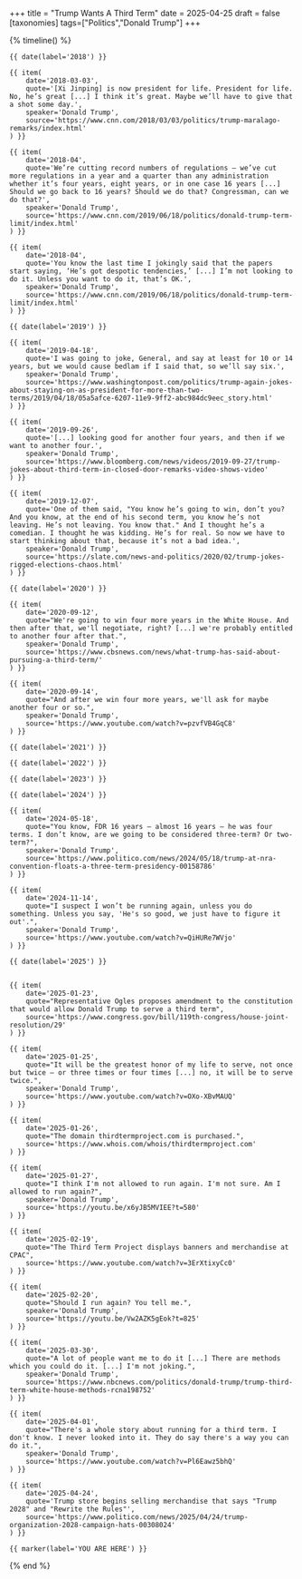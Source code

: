 +++
title = "Trump Wants A Third Term"
date = 2025-04-25
draft = false
[taxonomies]
tags=["Politics","Donald Trump"]
+++

{% timeline() %}
    
    {{ date(label='2018') }}

    {{ item(
        date='2018-03-03',
        quote='[Xi Jinping] is now president for life. President for life. No, he’s great [...] I think it’s great. Maybe we’ll have to give that a shot some day.', 
        speaker='Donald Trump',
        source='https://www.cnn.com/2018/03/03/politics/trump-maralago-remarks/index.html'
    ) }}

    {{ item(
        date='2018-04',
        quote='We’re cutting record numbers of regulations – we’ve cut more regulations in a year and a quarter than any administration whether it’s four years, eight years, or in one case 16 years [...] Should we go back to 16 years? Should we do that? Congressman, can we do that?', 
        speaker='Donald Trump',
        source='https://www.cnn.com/2019/06/18/politics/donald-trump-term-limit/index.html'
    ) }}

    {{ item(
        date='2018-04',
        quote='You know the last time I jokingly said that the papers start saying, ‘He’s got despotic tendencies,’ [...] I’m not looking to do it. Unless you want to do it, that’s OK.', 
        speaker='Donald Trump',
        source='https://www.cnn.com/2019/06/18/politics/donald-trump-term-limit/index.html'
    ) }}

    {{ date(label='2019') }}

    {{ item(
        date='2019-04-18',
        quote='I was going to joke, General, and say at least for 10 or 14 years, but we would cause bedlam if I said that, so we’ll say six.', 
        speaker='Donald Trump',
        source='https://www.washingtonpost.com/politics/trump-again-jokes-about-staying-on-as-president-for-more-than-two-terms/2019/04/18/05a5afce-6207-11e9-9ff2-abc984dc9eec_story.html'
    ) }}

    {{ item(
        date='2019-09-26',
        quote='[...] looking good for another four years, and then if we want to another four.', 
        speaker='Donald Trump',
        source='https://www.bloomberg.com/news/videos/2019-09-27/trump-jokes-about-third-term-in-closed-door-remarks-video-shows-video'
    ) }}

    {{ item(
        date='2019-12-07',
        quote='One of them said, "You know he’s going to win, don’t you? And you know, at the end of his second term, you know he’s not leaving. He’s not leaving. You know that." And I thought he’s a comedian. I thought he was kidding. He’s for real. So now we have to start thinking about that, because it’s not a bad idea.', 
        speaker='Donald Trump',
        source='https://slate.com/news-and-politics/2020/02/trump-jokes-rigged-elections-chaos.html'
    ) }}

    {{ date(label='2020') }}

    {{ item(
        date='2020-09-12',
        quote="We're going to win four more years in the White House. And then after that, we'll negotiate, right? [...] we're probably entitled to another four after that.", 
        speaker='Donald Trump',
        source='https://www.cbsnews.com/news/what-trump-has-said-about-pursuing-a-third-term/'
    ) }}

    {{ item(
        date='2020-09-14',
        quote="And after we win four more years, we'll ask for maybe another four or so.", 
        speaker='Donald Trump',
        source='https://www.youtube.com/watch?v=pzvfVB4GqC8'
    ) }}

    {{ date(label='2021') }}

    {{ date(label='2022') }}

    {{ date(label='2023') }}

    {{ date(label='2024') }}

    {{ item(
        date='2024-05-18',
        quote="You know, FDR 16 years — almost 16 years — he was four terms. I don’t know, are we going to be considered three-term? Or two-term?", 
        speaker='Donald Trump',
        source='https://www.politico.com/news/2024/05/18/trump-at-nra-convention-floats-a-three-term-presidency-00158786'
    ) }}

    {{ item(
        date='2024-11-14',
        quote="I suspect I won’t be running again, unless you do something. Unless you say, 'He's so good, we just have to figure it out'.", 
        speaker='Donald Trump',
        source='https://www.youtube.com/watch?v=QiHURe7WVjo'
    ) }}

    {{ date(label='2025') }}


    {{ item(
        date='2025-01-23',
        quote="Representative Ogles proposes amendment to the constitution that would allow Donald Trump to serve a third term", 
        source='https://www.congress.gov/bill/119th-congress/house-joint-resolution/29'
    ) }}

    {{ item(
        date='2025-01-25',
        quote="It will be the greatest honor of my life to serve, not once but twice — or three times or four times [...] no, it will be to serve twice.", 
        speaker='Donald Trump',
        source='https://www.youtube.com/watch?v=OXo-XBvMAUQ'
    ) }}

    {{ item(
        date='2025-01-26',
        quote="The domain thirdtermproject.com is purchased.", 
        source='https://www.whois.com/whois/thirdtermproject.com'
    ) }}

    {{ item(
        date='2025-01-27',
        quote="I think I'm not allowed to run again. I'm not sure. Am I allowed to run again?", 
        speaker='Donald Trump',
        source='https://youtu.be/x6yJB5MVIEE?t=580'
    ) }}

    {{ item(
        date='2025-02-19',
        quote="The Third Term Project displays banners and merchandise at CPAC", 
        source='https://www.youtube.com/watch?v=3ErXtixyCc0'
    ) }}

    {{ item(
        date='2025-02-20',
        quote="Should I run again? You tell me.", 
        speaker='Donald Trump',
        source='https://youtu.be/Vw2AZK5gEok?t=825'
    ) }}

    {{ item(
        date='2025-03-30',
        quote="A lot of people want me to do it [...] There are methods which you could do it. [...] I'm not joking.", 
        speaker='Donald Trump',
        source='https://www.nbcnews.com/politics/donald-trump/trump-third-term-white-house-methods-rcna198752'
    ) }}

    {{ item(
        date='2025-04-01',
        quote="There's a whole story about running for a third term. I don't know. I never looked into it. They do say there's a way you can do it.", 
        speaker='Donald Trump',
        source='https://www.youtube.com/watch?v=Pl6Eawz5bhQ'
    ) }}

    {{ item(
        date='2025-04-24',
        quote='Trump store begins selling merchandise that says "Trump 2028" and "Rewrite the Rules"', 
        source='https://www.politico.com/news/2025/04/24/trump-organization-2028-campaign-hats-00308024'
    ) }}

    {{ marker(label='YOU ARE HERE') }}

{% end %}
